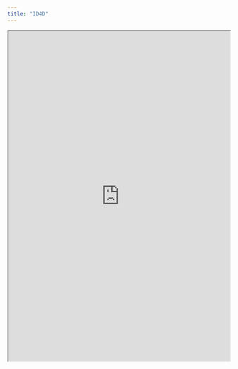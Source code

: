 ```yaml
---
title: "ID4D"
---
```



<iframe height="750" width="100%" src="https://ewelton.github.io/ktest/wiki.html#ID4D"></iframe>
